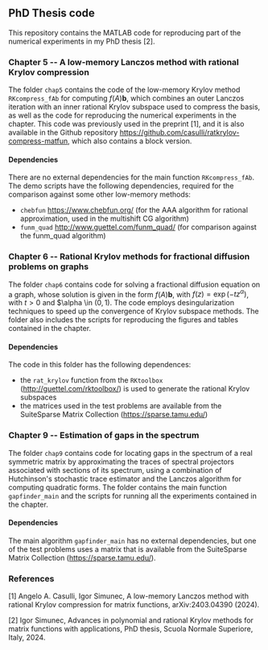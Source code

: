 ## PhD Thesis code

This repository contains the MATLAB code for reproducing part of the numerical experiments in my PhD thesis [2].


### Chapter 5 -- A low-memory Lanczos method with rational Krylov compression

The folder `chap5` contains the code of the low-memory Krylov method `RKcompress_fAb` for computing $f(A) \textbf{b}$, which combines an outer Lanczos iteration with an inner rational Krylov subspace used to compress the basis, as well as the code for reproducing the numerical experiments in the chapter. This code was previously used in the preprint [1], and it is also available in the Github repository https://github.com/casulli/ratkrylov-compress-matfun, which also contains a block version.

#### Dependencies

There are no external dependencies for the main function `RKcompress_fAb`. The demo scripts have the following dependencies, required for the comparison against some other low-memory methods:

- `chebfun` https://www.chebfun.org/ (for the AAA algorithm for rational approximation, used in the multishift CG algorithm)
- `funm_quad` http://www.guettel.com/funm_quad/ (for comparison against the funm_quad algorithm)


### Chapter 6 -- Rational Krylov methods for fractional diffusion problems on graphs

The folder `chap6` contains code for solving a fractional diffusion equation on a graph, whose solution is given in the form $f(A) \textbf{b}$, with $f(z) = \exp(-t z^\alpha)$, with $t > 0$ and $\alpha \in $(0,1)$. The code employs desingularization techniques to speed up the convergence of Krylov subspace methods. The folder also includes the scripts for reproducing the figures and tables contained in the chapter. 

#### Dependencies

The code in this folder has the following dependences:

- the `rat_krylov` function from the `RKtoolbox` (http://guettel.com/rktoolbox/) is used to generate the rational Krylov subspaces
- the matrices used in the test problems are available from the SuiteSparse Matrix Collection (https://sparse.tamu.edu/)


### Chapter 9 -- Estimation of gaps in the spectrum

The folder `chap9` contains code for locating gaps in the spectrum of a real symmetric matrix by approximating the traces of spectral projectors associated with sections of its spectrum, using a combination of Hutchinson's stochastic trace estimator and the Lanczos algorithm for computing quadratic forms. The folder contains the main function `gapfinder_main` and the scripts for running all the experiments contained in the chapter.

#### Dependencies

The main algorithm `gapfinder_main` has no external dependencies, but one of the test problems uses a matrix that is available from the SuiteSparse Matrix Collection (https://sparse.tamu.edu/).

### References

[1] Angelo A. Casulli, Igor Simunec, A low-memory Lanczos method with rational Krylov compression for matrix functions, arXiv:2403.04390 (2024).

[2] Igor Simunec, Advances in polynomial and rational Krylov methods for matrix functions with applications, PhD thesis, Scuola Normale Superiore, Italy, 2024.

